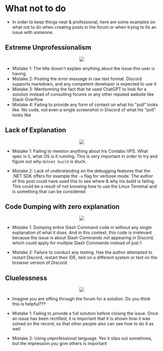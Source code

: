 # What not to do

- In order to keep things neat & professional, here are some examples on what not to do when creating posts in the forum or when trying to fix an issue with someone.

## Extreme Unprofessionalism
<p align="center">
    <img src="https://imgur.com/LeJbv5g.png"/>
</p>

- Mistake 1: The title dosen't explain anything about the issue this user is having
- Mistake 2: Posting the error message in raw text format. Discord supports markdown, and any competent developer is expected to use it
- Mistake 3: Mentionning the fact that he used ChatGPT to look for a solution instead of consulting forums or any other reputed website like Stack Overflow
- Mistake 4: Failing to provide any form of context on what his "poll" looks like. No code, not even a single screenshot in Discord of what his "poll" looks like

## Lack of Explanation

<p align="center">
    <img src="https://imgur.com/jn0AgZU.png"/>
</p>

- Mistake 1: Failing to mention anything about his Contabo VPS. What spec is it, what OS is it running. This is very important in order to try and figure out why `dotnet build` is stuck.

- Mistake 2: Lack of understanding on the debugging features that the .NET SDK offers for example the `-v` flag for verbose mode. The author of this post could have used this to see where & why his build is failing. This could be a result of not knowing how to use the Linux Terminal and is something that can be considered

## Code Dumping with zero explanation

<p align="center">
    <img src="https://imgur.com/3GxsMUY.png"/>
</p>

- Mistake 1: Dumping entire Slash Command code in without any single explanation of what it does. And in this context, this code is irrelevant because the issue is about Slash Commands not appearing in Discord, which could apply for multiple Slash Commands instead of just 1

- Mistake 2: Failure to conduct any testing. Has the author attempted to restart Discord, restart their IDE, test on a different system or test on the browser version of Discord.

## Cluelessness

<p align="center">
    <img src="https://imgur.com/RwRbey9.png"/>
</p>

- Imagine you are sifting through the forum for a solution. Do you think this is helpful???

- Mistake 1: Failing to provide a full solution before closing the issue. Once an issue has been rectified, it is important that it is shown how it was solved on the record, so that other people also can see how to do it as well

- Mistake 2: Using unprofessional language. Yes it slips out sometimes, but the impression you give others is important